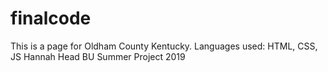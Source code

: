 # finalcode
This is a page for Oldham County Kentucky.
Languages used: HTML, CSS, JS
Hannah Head BU Summer Project 2019
